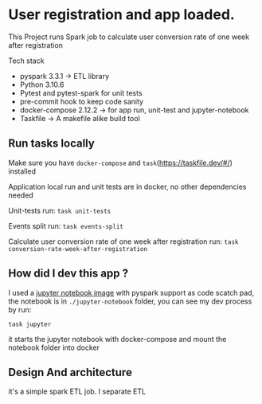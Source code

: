 # User registration and app loaded.

This Project runs Spark job to calculate user conversion rate of one week after registration

Tech stack
* pyspark 3.3.1 -> ETL library
* Python 3.10.6
* Pytest and pytest-spark for unit tests
* pre-commit hook to keep code sanity
* docker-compose 2.12.2 -> for app run, unit-test and jupyter-notebook
* Taskfile -> A makefile alike build tool

## Run tasks locally

Make sure you have `docker-compose` and `task`(https://taskfile.dev/#/) installed

Application local run and unit tests are in docker, no other dependencies needed

Unit-tests run: ```task unit-tests```

Events split run: ```task events-split```

Calculate user conversion rate of one week after registration run: ```task conversion-rate-week-after-registration```

## How did I dev this app ?

I used a [jupyter notebook image](https://hub.docker.com/r/jupyter/pyspark-notebook) with pyspark support as code scatch pad, the notebook is in `./jupyter-notebook` folder, you can see my dev process by run:
```
task jupyter
```
it starts the jupyter notebook with docker-compose and mount the notebook folder into docker

## Design And architecture

it's a simple spark ETL job. I separate ETL
